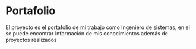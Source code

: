 # Portafolio
El proyecto es el portafolio de mi trabajo como Ingeniero de sistemas, en el se puede encontrar Información de mis conocimientos además de proyectos realizados 
